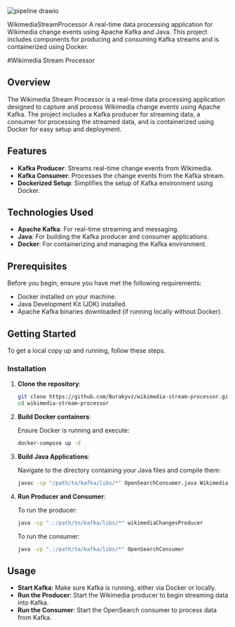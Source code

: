 ![pipeline drawio](https://github.com/user-attachments/assets/07353284-f6be-4ab0-8a54-c1deaa187f79)

 WikimediaStreamProcessor
A real-time data processing application for Wikimedia change events using Apache Kafka and Java. This project includes components for producing and consuming Kafka streams and is containerized using Docker.


#Wikimedia Stream Processor

## Overview

The Wikimedia Stream Processor is a real-time data processing application designed to capture and process Wikimedia change events using Apache Kafka. The project includes a Kafka producer for streaming data, a consumer for processing the streamed data, and is containerized using Docker for easy setup and deployment.

## Features

- **Kafka Producer**: Streams real-time change events from Wikimedia.
- **Kafka Consumer**: Processes the change events from the Kafka stream.
- **Dockerized Setup**: Simplifies the setup of Kafka environment using Docker.

## Technologies Used

- **Apache Kafka**: For real-time streaming and messaging.
- **Java**: For building the Kafka producer and consumer applications.
- **Docker**: For containerizing and managing the Kafka environment.

## Prerequisites

Before you begin, ensure you have met the following requirements:

- Docker installed on your machine.
- Java Development Kit (JDK) installed.
- Apache Kafka binaries downloaded (if running locally without Docker).

## Getting Started

To get a local copy up and running, follow these steps.

### Installation

1. **Clone the repository**:

    ```bash
    git clone https://github.com/Burakyvz/wikimedia-stream-processor.git
    cd wikimedia-stream-processor
    ```

2. **Build Docker containers**:

    Ensure Docker is running and execute:

    ```bash
    docker-compose up -d
    ```

3. **Build Java Applications**:

    Navigate to the directory containing your Java files and compile them:

    ```bash
    javac -cp "/path/to/kafka/libs/*" OpenSearchConsumer.java WikimediaChangeHandler.java wikimediaChangesProducer.java WikimediaStreamsApp.java
    ```

4. **Run Producer and Consumer**:

    To run the producer:

    ```bash
    java -cp ".:/path/to/kafka/libs/*" wikimediaChangesProducer
    ```

    To run the consumer:

    ```bash
    java -cp ".:/path/to/kafka/libs/*" OpenSearchConsumer
    ```

## Usage

- **Start Kafka**: Make sure Kafka is running, either via Docker or locally.
- **Run the Producer**: Start the Wikimedia producer to begin streaming data into Kafka.
- **Run the Consumer**: Start the OpenSearch consumer to process data from Kafka.

